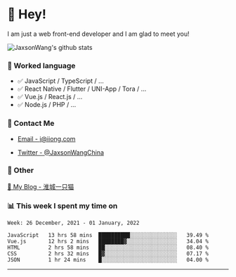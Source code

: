 # 👋 Hey!

I am just a web front-end developer and I am glad to meet you!

![JaxsonWang's github stats](https://github-readme-stats.vercel.app/api?username=JaxsonWang&&show_icons=true&&title_color=1abc9c&&icon_color=1abc9c)


### 📝 Worked language

- ✅ JavaScript / TypeScript / ...
- ✅ React Native / Flutter / UNI-App / Tora / ...
- ✅ Vue.js / React.js / ...
- ✅ Node.js / PHP / ...

### 📮 Contact Me

- [Email - i@iiong.com](mailto:i@iiong.com)

- [Twitter - @JaxsonWangChina](https://twitter.com/JaxsonWangChina)

### 🤪 Other

[📌 My Blog - 淮城一只猫](https://iiong.com)

### 📊 This week I spent my time on

<!--START_SECTION:waka-->
```text
Week: 26 December, 2021 - 01 January, 2022

JavaScript   13 hrs 58 mins  ██████████░░░░░░░░░░░░░░░   39.49 % 
Vue.js       12 hrs 2 mins   ████████▓░░░░░░░░░░░░░░░░   34.04 % 
HTML         2 hrs 58 mins   ██░░░░░░░░░░░░░░░░░░░░░░░   08.40 % 
CSS          2 hrs 32 mins   █▓░░░░░░░░░░░░░░░░░░░░░░░   07.17 % 
JSON         1 hr 24 mins    █░░░░░░░░░░░░░░░░░░░░░░░░   04.00 % 
```
<!--END_SECTION:waka-->

---
